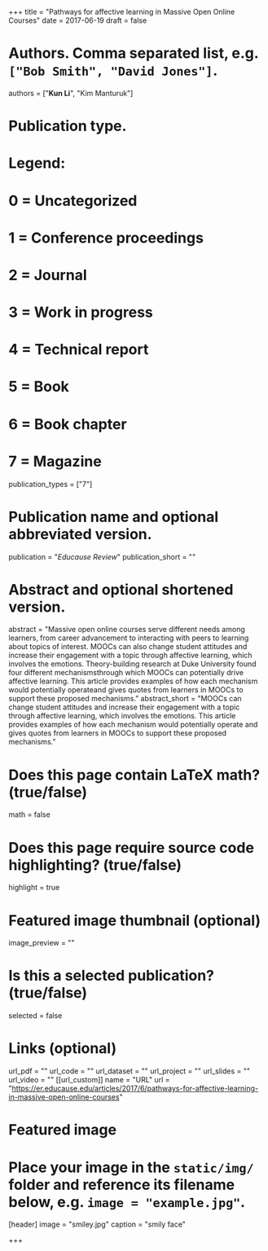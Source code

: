 +++
title = "Pathways for affective learning in Massive Open Online Courses"
date = 2017-06-19
draft = false

# Authors. Comma separated list, e.g. `["Bob Smith", "David Jones"]`.
authors = ["**Kun Li**", "Kim Manturuk"]

# Publication type.
# Legend:
# 0 = Uncategorized
# 1 = Conference proceedings
# 2 = Journal
# 3 = Work in progress
# 4 = Technical report
# 5 = Book
# 6 = Book chapter
# 7 = Magazine
publication_types = ["7"]

# Publication name and optional abbreviated version.
publication = "*Educause Review*"
publication_short = ""

# Abstract and optional shortened version.
abstract = "Massive open online courses serve different needs among learners, from career advancement to interacting with peers to learning about topics of interest. MOOCs can also change student attitudes and increase their engagement with a topic through affective learning, which involves the emotions. Theory-building research at Duke University found four different mechanismsthrough which MOOCs can potentially drive affective learning. This article provides examples of how each mechanism would potentially operateand gives quotes from learners in MOOCs to support these proposed mechanisms."
abstract_short = "MOOCs can change student attitudes and increase their engagement with a topic through affective learning, which involves the emotions. This article provides examples of how each mechanism would potentially operate and gives quotes from learners in MOOCs to support these proposed mechanisms."

# Does this page contain LaTeX math? (true/false)
math = false

# Does this page require source code highlighting? (true/false)
highlight = true

# Featured image thumbnail (optional)
image_preview = ""

# Is this a selected publication? (true/false)
selected = false

# Links (optional)

url_pdf = ""
url_code = ""
url_dataset = ""
url_project = ""
url_slides = ""
url_video = ""
[[url_custom]]
    name = "URL"
    url = "https://er.educause.edu/articles/2017/6/pathways-for-affective-learning-in-massive-open-online-courses"

# Featured image
# Place your image in the `static/img/` folder and reference its filename below, e.g. `image = "example.jpg"`.
 [header]
 image = "smiley.jpg"
 caption = "smily face"

+++
